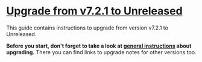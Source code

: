 # [Upgrade from v7.2.1 to Unreleased](https://github.com/shopsys/shopsys/compare/v7.2.1...7.2)

This guide contains instructions to upgrade from version v7.2.1 to Unreleased.

**Before you start, don't forget to take a look at [general instructions](/UPGRADE.md) about upgrading.**
There you can find links to upgrade notes for other versions too.

